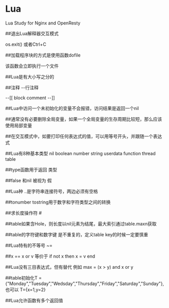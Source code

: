 # Lua
Lua Study for Nginx and OpenResty


##退出Lua解释器交互模式

os.exit() 或者Ctrl+C

##加载程序块的方式是使用函数dofile

该函数会立即执行一个文件

##Lua是有大小写之分的

##注释
--行注释

--[[
block comment
--]]

##Lua中访问一个未初始化的变量不会报错，访问结果是返回一个nil

##通常没有必要删除全局变量，如果一个全局变量的生存周期比较短，那么应该使用局部变量

##在交互模式中，如要打印任何表达式的值，可以用等号开头，并跟随一个表达式

##Lua有8种基本类型 nil boolean number string userdata function thread table

##type函数用于返回 类型

##false 和nil 被视为 假

##Lua种 ..是字符串连接符号，两边必须有空格

##tonumber tostring用于数字和字符类型之间的转换

##求长度操作符 \#

##table如果含Hole，则长度以nil元素为结尾，最大索引通过table.maxn获取

##table的字符键和数字键 是不重复的，定义table key的时候一定要慎重

##Lua特有的不等号 ~=

##x == x or v 等价于 if not x then x = v end

##Lua没有三目表达式，但有替代 例如 max = (x > y) and x or y

##table初始化T = {"Monday","Tuesday","Wedsday","Thursday","Friday","Saturday","Sunday"},也可以 T={x=1,y=2}

##Lua允许函数有多个返回值



